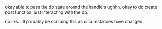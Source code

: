 okay able to pass the db state around the handlers ughhh.
okay to do create post function. just interacting with the db.


no lies. i'll probably be scraping this as circumstances have changed.